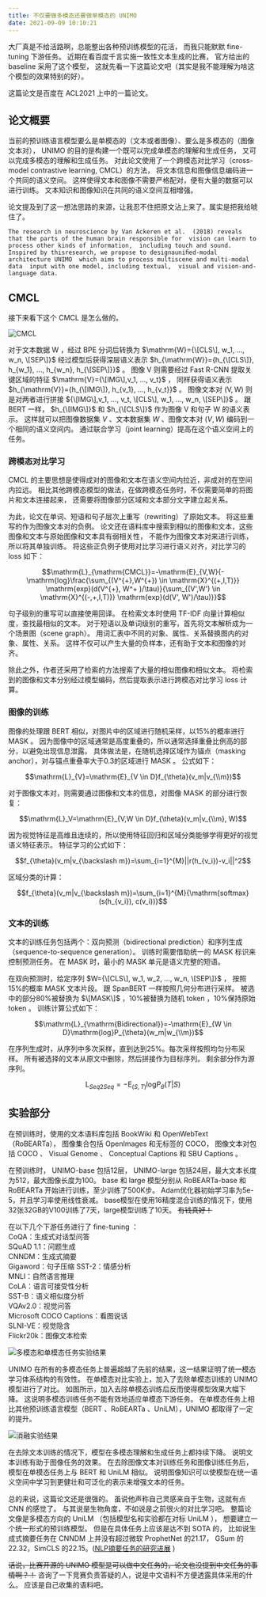 ```yaml
---
title: 不仅要做多模态还要做单模态的 UNIMO
date: 2021-09-09 10:10:21
---
```


大厂真是不给活路啊，总能整出各种预训练模型的花活，
而我只能默默 fine-tuning 下游任务。
近期在看百度千言实施一致性文本生成的比赛，
官方给出的 baseline 采用了这个模型，
这就先看一下这篇论文吧（其实是我不能理解为啥这个模型的效果特别的好）。


这篇论文是百度在 ACL2021 上中的一篇论文。

## 论文概要

当前的预训练语言模型要么是单模态的（文本或者图像）、要么是多模态的（图像文本对），
 UNIMO 的目的是构建一个既可以完成单模态的理解和生成任务，
又可以完成多模态的理解和生成任务。
对此论文使用了一个跨模态对比学习（cross-model contrastive learning, CMCL）的方法，
将文本信息和图像信息编码进一个共同的语义空间。
这样使得文本和图像不需要严格配对，便有大量的数据可以进行训练。
文本知识和图像知识在共同的语义空间互相增强。

论文提及到了这一想法思路的来源，让我忍不住把原文沾上来了。属实是把我给唬住了。

`The research in neuroscience by Van Ackeren et al. 
(2018) reveals that the parts of the human brain responsible for 
vision can learn to process other kinds of information, 
including touch and sound. Inspired by thisresearch,
we propose to designauniﬁed-modal architecture UNIMO 
which aims to process multiscene and multi-modal data 
input with one model, including textual, 
visual and vision-and-language data.`


## CMCL

接下来看下这个 CMCL 是怎么做的。

![CMCL](../images/posts/2021-09-09-baidu-ernie-unimo/CMCL.png)

对于文本数据 $\mathrm{W}$ ，经过 BPE 分词后转换为 $\mathrm{W}={\[CLS\], w_1, ..., w_n, \[SEP\]}$ 
经过模型后获得深层语义表示 $h_{\mathrm{W}}={h_{\[CLS\]}, h_{w_1}, ..., h_{w_n}, h_{\[SEP\]}}$ 。
图像 $\mathrm{V}$ 则需要经过 Fast R-CNN 提取关键区域的特征 $\mathrm{V}={\[IMG\],v_1, ..., v_t}$ ，
同样获得语义表示 $h_{\mathrm{V}}={h_{\[IMG\]}, h_{v_1}, ..., h_{v_t}}$ 。
图像文本对 $(\mathrm{V}, \mathrm{W})$ 则是对两者进行拼接 ${\[IMG\],v_1, ..., v_t, \[CLS\], w_1, ..., w_n, \[SEP\]}$ 。
跟 BERT 一样， $h_{\[IMG\]}$ 和 $h_{\[CLS\]}$ 作为图像 $\mathrm{V}$ 和句子 $\mathrm{W}$ 的语义表示。
这样就可以把图像数据集 ${V}$ 、文本数据集 ${W}$ 、图像文本对 ${(V, W)}$ 编码到一个相同的语义空间内。
通过联合学习（joint learning）提高在这个语义空间上的任务。


### 跨模态对比学习
CMCL 的主要思想是使得成对的图像和文本在语义空间内拉近，非成对的在空间内拉远。
相比其他跨模态模型的做法，在做跨模态任务时，不仅需要简单的将图片和文本连接起来，
还需要将图像部分区域和文本部分文字建立起关系。

为此，论文在单词、短语和句子层次上重写（rewriting）了原始文本。
将这些重写的作为图像文本对的负例。
论文还在语料库中搜索到相似的图像和文本，这些图像和文本与原始图像和文本具有弱相关性，
不能作为图像文本对来进行训练，所以将其单独训练。
将这些正负例子使用对比学习进行语义对齐，对比学习的 loss 如下：

$$\mathrm{L}_{\mathrm{CMCL}}=-\mathrm{E}_{V,W}{-\mathrm{log}\frac{\sum_{(V^{+},W^{+}) \in \mathrm{X}^{(+,I,T)}} \mathrm{exp}(d(V^{+}, W^+ )/\tau)}{\sum_{(V',W') \in \mathrm{X}^{(-,+,I,T)}} \mathrm{exp}(d(V', W')/\tau)}}$$

句子级别的重写可以直接使用回译。
在检索文本时使用 TF-IDF 向量计算相似度，查找最相似的文本。
对于短语以及单词级别的重写，首先将文本解析成为一个场景图（scene graph）。
用词汇表中不同的对象、属性、关系替换图内的对象、属性、关系。
这样不仅可以产生大量的负样本，还有助于文本和图像的对齐。

除此之外，作者还采用了检索的方法搜索了大量的相似图像和相似文本。
将检索到的图像和文本分别经过模型编码，然后提取表示进行跨模态对比学习 loss 计算。


### 图像的训练

图像的处理跟 BERT 相似，对图片中的区域进行随机采样，以15%的概率进行 MASK 。
因为图像中的区域通常是高度重叠的，所以通常选择重叠比例高的部分，以避免出现信息泄露。
具体做法是，在随机选择区域作为锚点（masking anchor），对与锚点重叠率大于0.3的区域进行 MASK 。
公式如下：

$$\mathrm{L}_{V}=\mathrm{E}_{V \in D}f_{\theta}(v_m|v_{\\m})$$

对于图像文本对，则需要通过图像和文本的信息，对图像 MASK 的部分进行恢复：

$$\mathrm{L}_V=\mathrm{E}_{V,W \in D}f_{\theta}(v_m|v_{\\m}, W)$$

因为视觉特征是高维且连续的，所以使用特征回归和区域分类能够学得更好的视觉语义特征表示。
特征学习的公式如下：

$$f_{\theta}(v_m|v_{\backslash m})=\sum_{i=1}^{M}||r(h_{v_i})-v_i||^2$$  

区域分类的计算：

$$f_{\theta}(v_m|v_{\backslash m})=\sum_{i=1}^{M}{\mathrm{softmax}(s(h_{v_i}), c(v_i))}$$


### 文本的训练

文本的训练任务包括两个：双向预测（bidirectional prediction）和序列生成（sequence-to-sequence generation）。
训练时需要借助统一的 MASK 标识来控制预测任务。
在 MASK 时，最小的 MASK 单元是语义完整的短语。

在双向预测时，给定序列 $W={\[CLS\], w_1, w_2, ..., w_n, \[SEP\]}$ ，
按照15%的概率 MASK 文本片段。 跟 SpanBERT 一样按照几何分布进行采样。
被选中的部分80%被替换为 $\[MASK\]$ ，10%被替换为随机 token ，10%保持原始 token 。
训练计算公式如下：

$$\mathrm{L}_{\mathrm{Bidirectional}}=-\mathrm{E}_{W \in D}\mathrm{log}P_{\theta}(w_m|w_{\\m})$$

在序列生成时，从序列中多次采样，直到达到25%。每次采样按照均匀分布采样。
所有被选择的文本从原文中删除，然后拼接作为目标序列。
剩余部分作为源序列。

$$\mathrm{L}_{Seq2Seq}=-\mathrm{E}_{(S, T)}\mathrm{log}P_{\theta}(T|S)$$


## 实验部分

在预训练时，使用的文本语料库包括 BookWiki 和 OpenWebText （RoBEARTa），
图像集合包括 OpenImages 和无标签的 COCO，
图像文本对包括 COCO 、 Visual Genome 、 Conceptual Captions 和 SBU Captions 。

在预训练时， UNIMO-base 包括12层， UNIMO-large 包括24层，最大文本长度为512，最大图像长度为100。
base 和 large 模型分别从 RoBEARTa-base 和 RoBEARTa 开始进行训练，至少训练了500K步。
Adam优化器初始学习率为5e-5，并且学习率使用线性衰减。
base模型在使用16精度混合训练的情况下，使用32张32GB的V100训练了7天，large模型训练了10天。
~~有钱真好！~~

在以下几个下游任务进行了 fine-tuning ：  
CoQA：生成式对话型问答  
SQuAD 1.1：问题生成  
CNNDM：生成式摘要  
Gigaword：句子压缩
SST-2：情感分析  
MNLI：自然语言推理  
CoLA：语言可接受性分析  
SST-B：语义相似度分析  
VQAv2.0：视觉问答  
Microsoft COCO Captions：看图说话  
SLNI-VE：视觉隐含  
Flickr20k：图像文本检索  

![多模态和单模态任务实验结果](../images/posts/2021-09-09-baidu-ernie-unimo/single-model-tasks.png)  

UNIMO 在所有的多模态任务上普遍超越了先前的结果，这一结果证明了统一模态学习体系结构的有效性。
在单模态对比实验上，加入了去除单模态训练的 UNIMO 模型进行了对比。
如图所示，加入去除单模态训练后反而使得模型效果大幅下降。
这说明多模态训练任务不能有效地适应单模态下游任务。
在单模态任务上相比其他预训练语言模型（BERT 、RoBEARTa 、UniLM），UNIMO 都取得了一定的提升。

![消融实验结果](../images/posts/2021-09-09-baidu-ernie-unimo/multi-model-tasks.png)  

在去除文本训练的情况下，模型在多模态理解和生成任务上都持续下降。
说明文本训练有助于图像任务的效果。
在去除图像文本对训练任务和图像训练任务后，模型在单模态任务上与 BERT 和 UniLM 相似。
说明图像知识可以使模型在统一语义空间中学习到更健壮和可泛化的表示来增强文本的任务。


总的来说，这篇论文还是很强的。
虽说他声称自己灵感来自于生物，这就有点 CNN 的感觉了。
与其说是生物角度，不如说是之前很火的对比学习吧。
整篇论文像是多模态方向的 UniLM （包括模型名和实验都在对标 UniLM ），
想要建立一个统一形式的预训练模型。
但是在具体任务上应该是达不到 SOTA 的，
比如说生成式摘要任务在 CNNDM 上并没有超过微软 ProphetNet 的21.17，
GSum 的22.32，SimCLS 的22.15。([NLP摘要任务的研究进展](https://nlpprogress.com/english/summarization.html) )

~~话说，比赛开源的 UNIMO 模型是可以做中文任务的，论文也没提到中文任务的事情啊？！~~
咨询了一下竞赛负责答疑的人，说是中文语料不方便透露具体采用的什么。
应该是自己收集的语料吧。